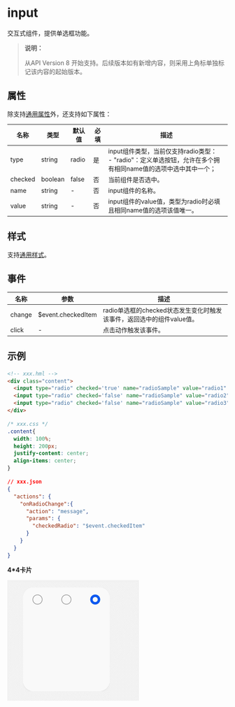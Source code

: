 # input


交互式组件，提供单选框功能。

> **说明：**
>
> 从API Version 8 开始支持。后续版本如有新增内容，则采用上角标单独标记该内容的起始版本。

## 属性

除支持[通用属性](js-service-widget-common-attributes.md)外，还支持如下属性：

| 名称 | 类型 | 默认值 | 必填 | 描述 |
| -------- | -------- | -------- | -------- | -------- |
| type | string | radio | 是 | input组件类型，当前仅支持radio类型：<br/>-&nbsp;"radio"：定义单选按钮，允许在多个拥有相同name值的选项中选中其中一个； |
| checked | boolean | false | 否 | 当前组件是否选中。 |
| name | string | - | 否 | input组件的名称。 |
| value | string | - | 否 | input组件的value值，类型为radio时必填且相同name值的选项该值唯一。 |


## 样式

支持[通用样式](js-service-widget-common-styles.md)。


## 事件

| 名称 | 参数 | 描述 |
| -------- | -------- | -------- |
| change | $event.checkedItem | radio单选框的checked状态发生变化时触发该事件，返回选中的组件value值。 |
| click | - | 点击动作触发该事件。 |


## 示例


```html
<!-- xxx.hml -->
<div class="content">
  <input type="radio" checked='true' name="radioSample" value="radio1" onchange="onRadioChange"></input>
  <input type="radio" checked='false' name="radioSample" value="radio2" onchange="onRadioChange"></input>
  <input type="radio" checked='false' name="radioSample" value="radio3" onchange="onRadioChange"></input>
</div>
```


```css
/* xxx.css */
.content{
  width: 100%;
  height: 200px;
  justify-content: center;
  align-items: center;
}
```


```json
// xxx.json
{
  "actions": {
    "onRadioChange":{
      "action": "message",
      "params": {
        "checkedRadio": "$event.checkedItem"
      }
    }
  }
}
```
**4*4卡片**

![卡片input](figures/input.gif)


